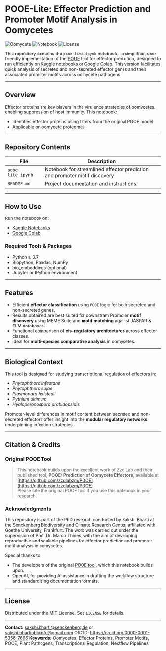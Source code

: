 # POOE-Lite: Effector Prediction and Promoter Motif Analysis in Oomycetes

![Oomycete](https://img.shields.io/badge/Oomycete-Pipeline-blue)
![Notebook](https://img.shields.io/badge/Platform-Kaggle/Colab-orange)
![License](https://img.shields.io/badge/License-MIT-green)

This repository contains the `pooe-lite.ipynb` notebook—a simplified, user-friendly implementation of the [POOE](https://github.com/zzdlabzm/POOE) tool for effector prediction, designed to run efficiently on Kaggle notebooks or Google Colab. This version facilitates quick analysis of secreted and non-secreted effector genes and their associated promoter motifs across oomycete pathogens.

---

## Overview

Effector proteins are key players in the virulence strategies of oomycetes, enabling suppression of host immunity. This notebook:

- Identifies effector proteins using filters from the original POOE model.
- Applicable on oomycete proteomes


---

## Repository Contents

| File | Description |
|------|-------------|
| `pooe-lite.ipynb` | Notebook for streamlined effector prediction and promoter motif discovery |
| `README.md` | Project documentation and instructions |

---

##  How to Use

Run the notebook on:
- [Kaggle Notebooks](https://www.kaggle.com/)
- [Google Colab](https://colab.research.google.com)

### Required Tools & Packages
- Python ≥ 3.7
- Biopython, Pandas, NumPy
- bio_embeddings (optional)
- Jupyter or IPython environment

---

## Features

- Efficient **effector classification** using `POOE` logic for both secreted and non-secreted genes.
- Results obtained are best suited for downstram Promoter **motif discovery** using MEME Suite and **motif matching** against JASPAR & ELM databases.
- Functional comparison of **cis-regulatory architectures** across effector classes.
- Ideal for **multi-species comparative analysis** in oomycetes.

---

## Biological Context

This tool is designed for studying transcriptional regulation of effectors in:
- *Phytophthora infestans*
- *Phytophthora sojae*
- *Plasmopara halstedii*
- *Pythium ultimum*
- *Hyaloperonospora arabidopsidis*

Promoter-level differences in motif content between secreted and non-secreted effectors offer insight into the **modular regulatory networks** underpinning infection strategies.

---

## Citation & Credits

### Original POOE Tool

> This notebook builds upon the excellent work of Zzd Lab and their published tool, **POOE: Prediction of Oomycete Effectors**, available at  
> [https://github.com/zzdlabzm/POOE](https://github.com/zzdlabzm/POOE)  
> Please cite the original POOE tool if you use this notebook in your research.

### Acknowledgments

This repository is part of the PhD research conducted by Sakshi Bharti at the Senckenberg Biodiversity and Climate Research Center, affiliated with Goethe University, Frankfurt. The work was carried out under the supervision of Prof. Dr. Marco Thines, with the aim of developing reproducible and scalable pipelines for effector prediction and promoter motif analysis in oomycetes.

Special thanks to:
- The developers of the original [POOE tool](https://github.com/zzdlabzm/POOE), which this notebook builds upon.
- OpenAI, for providing AI assistance in drafting the workflow structure and standardizing documentation formats.
  
---

## License

Distributed under the MIT License. See `LICENSE` for details.

---

 **Contact:** sakshi.bharti@senckenberg.de  or sakshi.bhartiobioinfo@gmail.com ORCID: https://orcid.org/0000-0001-5356-7666
**Keywords:** Oomycetes, Effector Proteins, Promoter Motifs, POOE, Plant Pathogens, Transcriptional Regulation, Nextflow Pipelines

